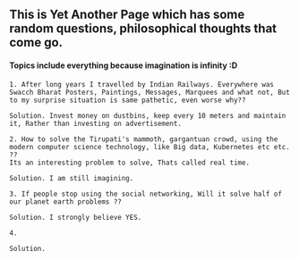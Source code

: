 ## This is Yet Another Page which has some random questions, philosophical thoughts that come go.
        
      
#### Topics include everything because imagination is infinity :D
    1. After long years I travelled by Indian Railways. Everywhere was Swacch Bharat Posters, Paintings, Messages, Marquees and what not, But to my surprise situation is same pathetic, even worse why??
        
    Solution. Invest money on dustbins, keep every 10 meters and maintain it, Rather than investing on advertisement.
        
    2. How to solve the Tirupati's mammoth, gargantuan crowd, using the modern computer science technology, like Big data, Kubernetes etc etc. ??
    Its an interesting problem to solve, Thats called real time.
        
    Solution. I am still imagining.   
        
    3. If people stop using the social networking, Will it solve half of our planet earth problems ??
        
    Solution. I strongly believe YES.
        
    4. 
        
    Solution.
         
    
    


